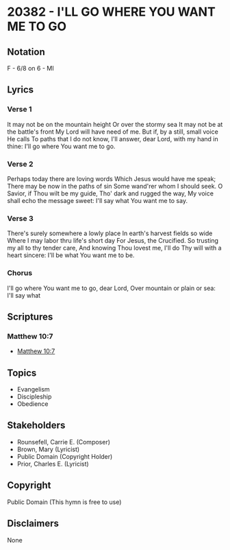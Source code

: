 # 20382 - I'LL GO WHERE YOU WANT ME TO GO

## Notation

F - 6/8 on 6 - MI

## Lyrics

### Verse 1

It may not be on the mountain height Or over the stormy sea It may not be at the battle's front My Lord will have need of me. But if, by a still, small voice He calls To paths that I do not know, I'll answer, dear Lord, with my  hand in thine: I'll go where You want me to go.

### Verse 2

Perhaps today there are loving words Which Jesus would have me speak; There may be now in the paths of sin Some wand'rer whom I should seek. O Savior, if Thou wilt be my guide, Tho' dark and rugged the way, My voice shall echo the message sweet: I'll say what You want me to say.

### Verse 3

There's surely somewhere a lowly place In earth's harvest fields so wide Where I may labor thru life's short day For Jesus, the Crucified. So trusting my all to thy tender care, And knowing Thou lovest me, I'll do Thy will with a heart sincere: I'll be what You want me to be.

### Chorus

I'll go where You want me to go, dear Lord, Over mountain or plain or sea: I'll say what 


## Scriptures

### Matthew 10:7

- [Matthew 10:7](https://www.biblegateway.com/passage/?search=Matthew%2010%3A7)


## Topics

- Evangelism
- Discipleship
- Obedience

## Stakeholders

- Rounsefell, Carrie E. (Composer)
- Brown, Mary (Lyricist)
- Public Domain (Copyright Holder)
- Prior, Charles E. (Lyricist)

## Copyright

Public Domain
(This hymn is free to use)

## Disclaimers

None

